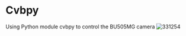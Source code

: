 # Cvbpy
Using Python module cvbpy to control the BU505MG camera
![331254](https://user-images.githubusercontent.com/101848874/158922971-fe7f840d-c654-463d-99de-a6067f4875eb.jpg)

